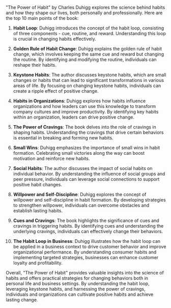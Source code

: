 "The Power of Habit" by Charles Duhigg explores the science behind habits and how they shape our lives, both personally and professionally. Here are the top 10 main points of the book:

1. **Habit Loop**: Duhigg introduces the concept of the habit loop, consisting of three components - cue, routine, and reward. Understanding this loop is crucial in changing habits effectively.

2. **Golden Rule of Habit Change**: Duhigg explains the golden rule of habit change, which involves keeping the same cue and reward but changing the routine. By identifying and modifying the routine, individuals can reshape their habits.

3. **Keystone Habits**: The author discusses keystone habits, which are small changes or habits that can lead to significant transformations in various areas of life. By focusing on changing keystone habits, individuals can create a ripple effect of positive change.

4. **Habits in Organizations**: Duhigg explores how habits influence organizations and how leaders can use this knowledge to transform company cultures and improve productivity. By identifying key habits within an organization, leaders can drive positive change.

5. **The Power of Cravings**: The book delves into the role of cravings in shaping habits. Understanding the cravings that drive certain behaviors is essential in breaking and forming new habits.

6. **Small Wins**: Duhigg emphasizes the importance of small wins in habit formation. Celebrating small victories along the way can boost motivation and reinforce new habits.

7. **Social Habits**: The author discusses the impact of social habits on individual behavior. By understanding the influence of social groups and peer pressure, individuals can leverage social connections to support positive habit changes.

8. **Willpower and Self-Discipline**: Duhigg explores the concept of willpower and self-discipline in habit formation. By developing strategies to strengthen willpower, individuals can overcome obstacles and establish lasting habits.

9. **Cues and Cravings**: The book highlights the significance of cues and cravings in triggering habits. By identifying cues and understanding the underlying cravings, individuals can effectively change their behaviors.

10. **The Habit Loop in Business**: Duhigg illustrates how the habit loop can be applied in a business context to drive customer behavior and improve organizational performance. By understanding consumer habits and implementing targeted strategies, businesses can enhance customer loyalty and profitability.

Overall, "The Power of Habit" provides valuable insights into the science of habits and offers practical strategies for changing behaviors both in personal life and business settings. By understanding the habit loop, leveraging keystone habits, and harnessing the power of cravings, individuals and organizations can cultivate positive habits and achieve lasting change.